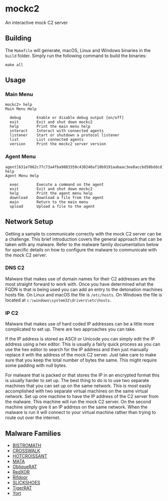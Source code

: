 # mockc2

An interactive mock C2 server

## Building

The `Makefile` will generate, macOS, Linux and Windows binaries in the `build` 
folder. Simply run the following command to build the binaries:

```
make all
```

## Usage

### Main Menu

```
mockc2> help
Main Menu Help

  debug       Enable or disable debug output [on/off]
  exit        Exit and shut down mockc2
  help        Print the main menu help
  interact    Interact with connected agents
  listener    Start or shutdown a protocol listener
  list        List connected agents
  version     Print the mockc2 server version
```

### Agent Menu

```
agent[631e7862c77c73a4fba9883359c430240af10b9191aabaac3ee8accbd58bddcd]> help
Agent Menu Help

  exec        Execute a command on the agent
  exit        Exit and shut down mockc2
  help        Print the agent menu help
  download    Download a file from the agent
  main        Return to the main menu
  upload      Upload a file to the agent
```

## Network Setup

Getting a sample to communicate correctly with the mock C2 server can be a
challenge. This brief introduction covers the general approach that can be taken
with any malware. Refer to the malware family documentation below for specific
details on how to configure the malware to communicate with the mock C2 server.

### DNS C2

Malware that makes use of domain names for their C2 addresses are the most
straight forward to work with. Once you have determined what the FQDN is that
is being used you can add an entry to the detonation machines hosts file. On
Linux and macOS the file is `/etc/hosts`. On Windows the file is located at
`c:\windows\system32\drivers\etc\hosts`.

### IP C2

Malware that makes use of hard coded IP addresses can be a little more
complicated to set up. There are two approaches you can take. 

If the IP address is stored as ASCII or Unicode you can simply edit the IP
address using a hex editor. This is usually a fairly quick process as you can
use the hex editor to search for the IP address and then just manually replace
it with the address of the mock C2 server. Just take care to make sure that you
keep the total number of bytes the same. This might require some padding with
null bytes.

For malware that is packed or that stores the IP in an encrypted format this is
usually harder to set up. The best thing to do is to use two separate machines
that you can set up on the same network. This is most easily accomplished with
two separate virtual machines on the same virtual network. Set up one machine
to have the IP address of the C2 server from the malware. This machine will run
the mock C2 server. On the second machine simply give it an IP address on the
same network. When the malware is run it will connect to your virtual machine
rather than trying to route out over the internet.

## Malware Families

* [BISTROMATH](docs/bistromath.md)
* [CROSSWALK](docs/crosswalk.md)
* [HOTCROISSANT](docs/hotcroissant.md)
* [MATA](docs/mata.md)
* [ObliqueRAT](docs/obliquerat.md)
* [RedXOR](docs/redxor.md)
* [Rifdoor](docs/rifdoor.md)
* [SLICKSHOES](docs/slickshoes.md)
* [TigerRAT](docs/tigerrat.md)
* [Yort](docs/yort.md)
